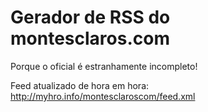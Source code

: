 Gerador de RSS do montesclaros.com
==================================

Porque o oficial é estranhamente incompleto!

Feed atualizado de hora em hora: http://myhro.info/montesclaroscom/feed.xml
